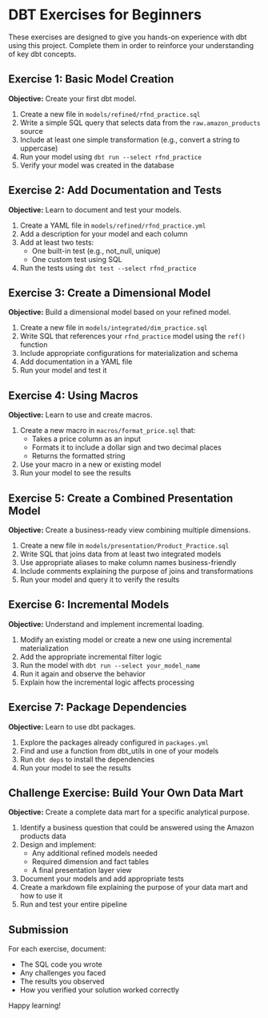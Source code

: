 # DBT Exercises for Beginners

These exercises are designed to give you hands-on experience with dbt using this project. Complete them in order to reinforce your understanding of key dbt concepts.

## Exercise 1: Basic Model Creation

**Objective:** Create your first dbt model.

1. Create a new file in `models/refined/rfnd_practice.sql`
2. Write a simple SQL query that selects data from the `raw.amazon_products` source
3. Include at least one simple transformation (e.g., convert a string to uppercase)
4. Run your model using `dbt run --select rfnd_practice`
5. Verify your model was created in the database

## Exercise 2: Add Documentation and Tests

**Objective:** Learn to document and test your models.

1. Create a YAML file in `models/refined/rfnd_practice.yml`
2. Add a description for your model and each column
3. Add at least two tests:
   - One built-in test (e.g., not_null, unique)
   - One custom test using SQL
4. Run the tests using `dbt test --select rfnd_practice`

## Exercise 3: Create a Dimensional Model

**Objective:** Build a dimensional model based on your refined model.

1. Create a new file in `models/integrated/dim_practice.sql`
2. Write SQL that references your `rfnd_practice` model using the `ref()` function
3. Include appropriate configurations for materialization and schema
4. Add documentation in a YAML file
5. Run your model and test it

## Exercise 4: Using Macros

**Objective:** Learn to use and create macros.

1. Create a new macro in `macros/format_price.sql` that:
   - Takes a price column as an input
   - Formats it to include a dollar sign and two decimal places
   - Returns the formatted string
2. Use your macro in a new or existing model
3. Run your model to see the results

## Exercise 5: Create a Combined Presentation Model

**Objective:** Create a business-ready view combining multiple dimensions.

1. Create a new file in `models/presentation/Product_Practice.sql`
2. Write SQL that joins data from at least two integrated models
3. Use appropriate aliases to make column names business-friendly
4. Include comments explaining the purpose of joins and transformations
5. Run your model and query it to verify the results

## Exercise 6: Incremental Models

**Objective:** Understand and implement incremental loading.

1. Modify an existing model or create a new one using incremental materialization
2. Add the appropriate incremental filter logic
3. Run the model with `dbt run --select your_model_name`
4. Run it again and observe the behavior
5. Explain how the incremental logic affects processing

## Exercise 7: Package Dependencies

**Objective:** Learn to use dbt packages.

1. Explore the packages already configured in `packages.yml`
2. Find and use a function from dbt_utils in one of your models
3. Run `dbt deps` to install the dependencies
4. Run your model to see the results

## Challenge Exercise: Build Your Own Data Mart

**Objective:** Create a complete data mart for a specific analytical purpose.

1. Identify a business question that could be answered using the Amazon products data
2. Design and implement:
   - Any additional refined models needed
   - Required dimension and fact tables
   - A final presentation layer view
3. Document your models and add appropriate tests
4. Create a markdown file explaining the purpose of your data mart and how to use it
5. Run and test your entire pipeline

## Submission

For each exercise, document:
- The SQL code you wrote
- Any challenges you faced
- The results you observed
- How you verified your solution worked correctly

Happy learning!

